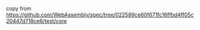 copy from https://github.com/WebAssembly/spec/tree/022589ce60f671fc16ffbd4ff05c20447d718ce6/test/core
